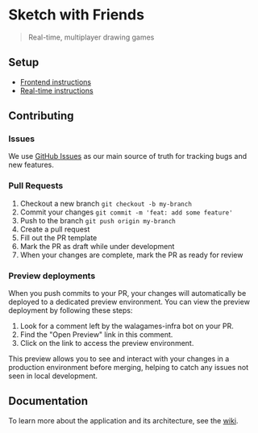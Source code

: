 # Sketch with Friends

> Real-time, multiplayer drawing games

## Setup

- [Frontend instructions](frontend/README.md)
- [Real-time instructions](realtime/README.md)

## Contributing

### Issues
We use [GitHub Issues](https://github.com/walagames/sketch-with-friends/issues) as our main source of truth for tracking bugs and new features.

### Pull Requests

1. Checkout a new branch `git checkout -b my-branch`
2. Commit your changes `git commit -m 'feat: add some feature'`
3. Push to the branch `git push origin my-branch`
4. Create a pull request
5. Fill out the PR template
6. Mark the PR as draft while under development
7. When your changes are complete, mark the PR as ready for review

### Preview deployments

When you push commits to your PR, your changes will automatically be deployed to a dedicated preview environment. You can view the preview deployment by following these steps:

1. Look for a comment left by the walagames-infra bot on your PR.
2. Find the "Open Preview" link in this comment.
3. Click on the link to access the preview environment.

This preview allows you to see and interact with your changes in a production environment before merging, helping to catch any issues not seen in local development.

## Documentation

To learn more about the application and its architecture, see the [wiki](https://github.com/walagames/sketch-with-friends/wiki).
